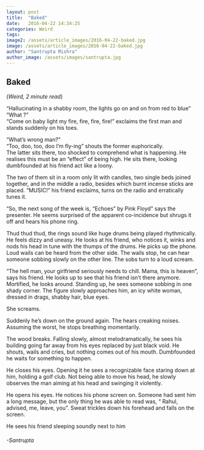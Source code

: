 ```yaml
---
layout: post
title:  "Baked"
date:   2016-04-22 14:34:25
categories: Weird
tags: 
image2: /assets/article_images/2016-04-22-baked.jpg
image: /assets/article_images/2016-04-22-baked.jpg
author: "Santrupta Mishra"
author_image: /assets/images/santrupta.jpg
---
```

<h2>Baked</h2>
(<i>Weird, 2 minute read</i>)
<p>“Hallucinating in a shabby room, the lights go on and on from red to blue”<br>
“What ?” <br>
“Come on baby light my fire, fire, fire, fire!” exclaims the first man and stands suddenly on his toes.</p>
<p>“What’s wrong man?” <br>
“Too, doo, too, doo I’m fly-ing” shouts the former euphorically.<br>
The latter sits there, too shocked to comprehend what is happening. He realises this must be an “effect” of being high. He sits there, looking dumbfounded at his friend act like a loony. </p>
<p>The two of them sit in a room only lit with candles, two single beds joined together, and in the middle a radio, besides which burnt incense sticks are placed. 
“MUSIC!” his friend exclaims, turns on the radio and erratically tunes it.</p>
<p>“So, the next song of the week is, “Echoes” by Pink Floyd” says the presenter. He seems surprised of the apparent co-incidence but shrugs it off and hears his phone ring. </p>
<p>Thud thud thud, the rings sound like huge drums being played rhythmically. He feels dizzy and uneasy. He looks at his friend, who notices it, winks and nods his head in tune with the thumps of the drums. He picks up the phone. Loud wails can be heard from the other side. The wails stop, he can hear someone sobbing slowly on the other line. The sobs turn to a loud scream. </p>
<p>“The hell man, your girlfriend seriously needs to chill. Mama, this is heaven”, says his friend. He looks up to see that his friend isn’t there anymore. Mortified, he looks around. Standing up, he sees someone sobbing in one shady corner. The figure slowly approaches him, an icy white woman, dressed in drags, shabby hair, blue eyes.</p>
<p>She screams.</p> 
<p>Suddenly he’s down on the ground again. The hears creaking noises. Assuming the worst, he stops breathing momentarily. </p>
<p>The wood breaks. Falling slowly, almost melodramatically, he sees his building going far away from his eyes replaced by just black void. He shouts, wails and cries, but nothing comes out of his mouth. Dumbfounded he waits for something to happen.</p>
<p>He closes his eyes. Opening it he sees a recognizable face staring down at him, holding a golf club. Not being able to move his head, he slowly observes the man aiming at his head and swinging it violently.</p>
<p>He opens his eyes. He notices his phone screen on. Someone had sent him a long message, but the only thing he was able to read was, “ Rahul, advised, me, leave, you”. Sweat trickles down his forehead and falls on the screen.</p>
<p>He sees his friend sleeping soundly next to him</p>
<h6>-Santrupta</h6>